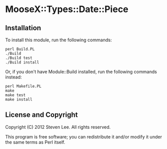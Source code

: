 MooseX::Types::Date::Piece
==========================

Installation
------------

To install this module, run the following commands:

	perl Build.PL
	./Build
	./Build test
	./Build install

Or, if you don't have Module::Build installed, run the following commands instead:

    perl Makefile.PL
    make
    make test
    make install

License and Copyright
---------------------

Copyright (C) 2012 Steven Lee. All rights reserved.

This program is free software; you can redistribute it and/or modify it
under the same terms as Perl itself.

